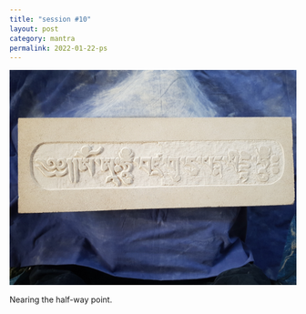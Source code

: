 ```yaml
---
title: "session #10"
layout: post
category: mantra
permalink: 2022-01-22-ps
---
```


![Padmasambhava10](/assets/images/mani/padmasambhava/ps10.jpg)  

Nearing the half-way point.
